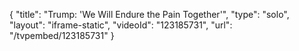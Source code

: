 {
    "title": "Trump: 'We Will Endure the Pain Together'",
    "type": "solo",
    "layout": "iframe-static",
    "videoId": "123185731",
    "url": "\/tvpembed\/123185731"
}